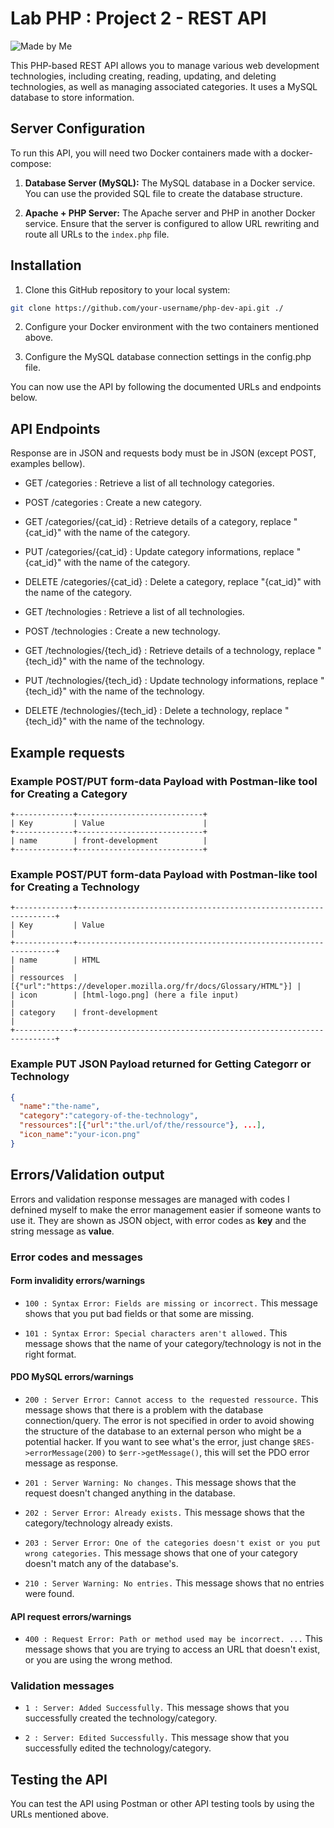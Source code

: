 # Lab PHP : Project 2 - REST API

![Made by Me](https://github.com/raven-panda/ressources/blob/main/badges/made-by-me.svg)

This PHP-based REST API allows you to manage various web development technologies, including creating, reading, updating, and deleting technologies, as well as managing associated categories. It uses a MySQL database to store information.

## Server Configuration

To run this API, you will need two Docker containers made with a docker-compose:

1. **Database Server (MySQL):** The MySQL database in a Docker service. You can use the provided SQL file to create the database structure.

2. **Apache + PHP Server:** The Apache server and PHP in another Docker service. Ensure that the server is configured to allow URL rewriting and route all URLs to the `index.php` file.

## Installation

1. Clone this GitHub repository to your local system:

```bash
git clone https://github.com/your-username/php-dev-api.git ./
```

2. Configure your Docker environment with the two containers mentioned above.

3. Configure the MySQL database connection settings in the config.php file.

You can now use the API by following the documented URLs and endpoints below.

## API Endpoints

Response are in JSON and requests body must be in JSON (except POST, examples bellow).

- GET /categories : Retrieve a list of all technology categories.

- POST /categories : Create a new category.

- GET /categories/{cat_id} : Retrieve details of a category, replace "{cat_id}" with the name of the category.

- PUT /categories/{cat_id} : Update category informations, replace "{cat_id}" with the name of the category.

- DELETE /categories/{cat_id} : Delete a category, replace "{cat_id}" with the name of the category.

- GET /technologies : Retrieve a list of all technologies.

- POST /technologies : Create a new technology.

- GET /technologies/{tech_id} : Retrieve details of a technology, replace "{tech_id}" with the name of the technology.

- PUT /technologies/{tech_id} : Update technology informations, replace "{tech_id}" with the name of the technology.

- DELETE /technologies/{tech_id} : Delete a technology, replace "{tech_id}" with the name of the technology.

## Example requests

### Example POST/PUT form-data Payload with Postman-like tool for Creating a Category

```
+-------------+----------------------------+
| Key         | Value                      |
+-------------+----------------------------+
| name        | front-development          |
+-------------+----------------------------+
```

### Example POST/PUT form-data Payload with Postman-like tool for Creating a Technology

```
+-------------+-----------------------------------------------------------------+
| Key         | Value                                                           |
+-------------+-----------------------------------------------------------------+
| name        | HTML                                                            |
| ressources  | [{"url":"https://developer.mozilla.org/fr/docs/Glossary/HTML"}] |
| icon        | [html-logo.png] (here a file input)                             |
| category    | front-development                                               |
+-------------+-----------------------------------------------------------------+
```

### Example PUT JSON Payload returned for Getting Categorr or Technology

```json
{
  "name":"the-name",
  "category":"category-of-the-technology",
  "ressources":[{"url":"the.url/of/the/ressource"}, ...],
  "icon_name":"your-icon.png"
}
```

## Errors/Validation output

Errors and validation response messages are managed with codes I defnined myself to make the error management easier if someone wants to use it. They are shown as JSON object, with error codes as **key** and the string message as **value**.

### Error codes and messages

#### Form invalidity errors/warnings

- `100 : Syntax Error: Fields are missing or incorrect.` This message shows that you put bad fields or that some are missing.

- `101 : Syntax Error: Special characters aren't allowed.` This message shows that the name of your category/technology is not in the right format.

#### PDO MySQL errors/warnings

- `200 : Server Error: Cannot access to the requested ressource.` This message shows that there is a problem with the database connection/query. The error is not specified in order to avoid showing the structure of the database to an external person who might be a potential hacker. If you want to see what's the error, just change `$RES->errorMessage(200)` to `$err->getMessage()`, this will set the PDO error message as response.

- `201 : Server Warning: No changes.` This message shows that the request doesn't changed anything in the database.

- `202 : Server Error: Already exists.` This message shows that the category/technology already exists.

- `203 : Server Error: One of the categories doesn't exist or you put wrong categories.` This message shows that one of your category doesn't match any of the database's.

- `210 : Server Warning: No entries.` This message shows that no entries were found.

#### API request errors/warnings

- `400 : Request Error: Path or method used may be incorrect. ...` This message shows that you are trying to access an URL that doesn't exist, or you are using the wrong method.

### Validation messages

- `1 : Server: Added Successfully.` This message shows that you successfully created the technology/category.

- `2 : Server: Edited Successfully.` This message show that you successfully edited the technology/category.

## Testing the API

You can test the API using Postman or other API testing tools by using the URLs mentioned above.